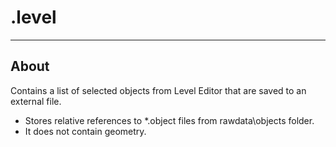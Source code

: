 # .level

___

## About

Contains a list of selected objects from Level Editor that are saved to an external file.

- Stores relative references to *.object files from rawdata\objects folder.
- It does not contain geometry.
